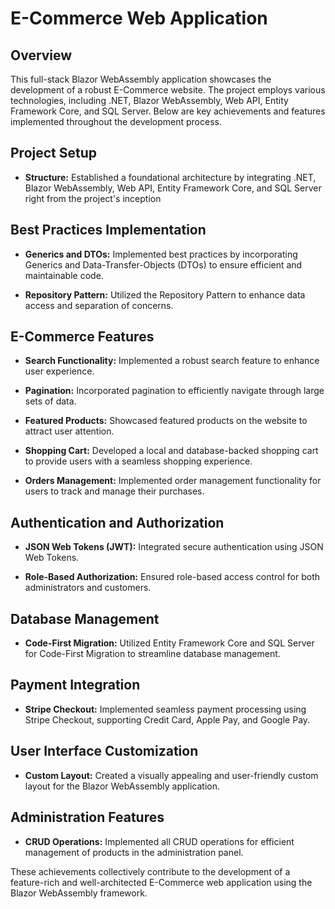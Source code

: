 # E-Commerce Web Application

## Overview

This full-stack Blazor WebAssembly application showcases the development of a robust E-Commerce website. The project employs various technologies, including .NET, Blazor WebAssembly, Web API, Entity Framework Core, and SQL Server. Below are key achievements and features implemented throughout the development process.

## Project Setup

- **Structure:** Established a foundational architecture by integrating .NET, Blazor WebAssembly, Web API, Entity Framework Core, and SQL Server right from the project's inception

## Best Practices Implementation

- **Generics and DTOs:** Implemented best practices by incorporating Generics and Data-Transfer-Objects (DTOs) to ensure efficient and maintainable code.

- **Repository Pattern:** Utilized the Repository Pattern to enhance data access and separation of concerns.

## E-Commerce Features

- **Search Functionality:** Implemented a robust search feature to enhance user experience.

- **Pagination:** Incorporated pagination to efficiently navigate through large sets of data.

- **Featured Products:** Showcased featured products on the website to attract user attention.

- **Shopping Cart:** Developed a local and database-backed shopping cart to provide users with a seamless shopping experience.

- **Orders Management:** Implemented order management functionality for users to track and manage their purchases.

## Authentication and Authorization

- **JSON Web Tokens (JWT):** Integrated secure authentication using JSON Web Tokens.

- **Role-Based Authorization:** Ensured role-based access control for both administrators and customers.

## Database Management

- **Code-First Migration:** Utilized Entity Framework Core and SQL Server for Code-First Migration to streamline database management.

## Payment Integration

- **Stripe Checkout:** Implemented seamless payment processing using Stripe Checkout, supporting Credit Card, Apple Pay, and Google Pay.

## User Interface Customization

- **Custom Layout:** Created a visually appealing and user-friendly custom layout for the Blazor WebAssembly application.

## Administration Features

- **CRUD Operations:** Implemented all CRUD operations for efficient management of products in the administration panel.

These achievements collectively contribute to the development of a feature-rich and well-architected E-Commerce web application using the Blazor WebAssembly framework.

